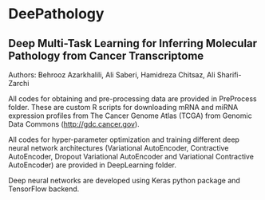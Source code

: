 # DeePathology
## Deep Multi-Task Learning for Inferring Molecular Pathology from  Cancer Transcriptome

Authors: Behrooz Azarkhalili, Ali Saberi, Hamidreza Chitsaz, Ali Sharifi-Zarchi

All codes for obtaining and pre-processing data are provided in PreProcess folder.
These are custom R scripts for downloading mRNA and miRNA expression profiles from The Cancer Genome Atlas (TCGA) from Genomic Data Commons (http://gdc.cancer.gov).

All codes for hyper-parameter optimization and training different deep neural network architectures 
(Variational AutoEncoder, Contractive AutoEncoder, Dropout Variational AutoEncoder and Variational Contractive AutoEncoder) 
are provided in DeepLearning folder. 

Deep neural networks are developed using Keras python package and TensorFlow backend. 

